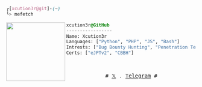 ```css
┌[xcution3r@git]-(~)
└> mefetch
```


<div style="display:block;text-align:left"><img align="left" src="https://png.pngtree.com/png-vector/20221028/ourmid/pngtree-executioner-funny-face-weapon-vector-png-image_22120888.png" border="0" style="width:156px;">
  
  ```css
  xcution3r@GitHub
  -----------------
  Name: Xcution3r
  Languages: ["Python", "PHP", "JS", "Bash"]
  Intrests: ["Bug Bounty Hunting", "Penetration Testing", "Red Teaming"]  
  Certs: ["eJPTv2", "CBBH"]
  ```
</div>



<br />
<p align="center">
  <samp>
    #  <a href="https://x.com/6a1p" target="_blank">𝕏</a> .
    <a href="https://t.me/Xcution3r" target="_blank">Telegram</a> #
  </samp>
</p>
